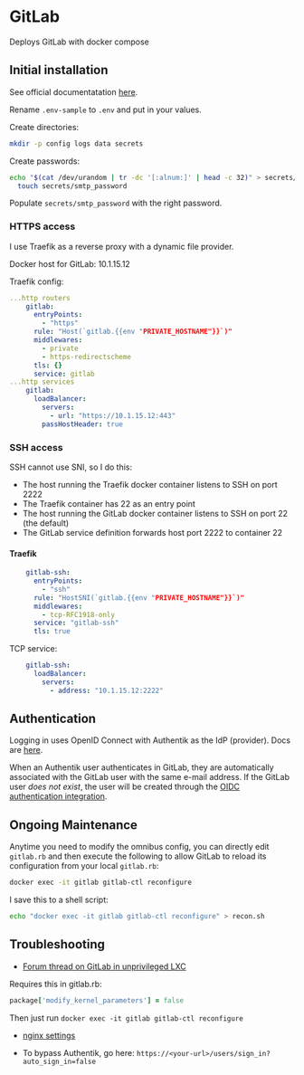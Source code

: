 # GitLab

Deploys GitLab with docker compose

## Initial installation

See official documentatation [here](https://docs.gitlab.com/ee/install/docker/installation.html).

Rename `.env-sample` to `.env` and put in your values.

Create directories:

```sh
mkdir -p config logs data secrets
```

Create passwords:

```sh
echo "$(cat /dev/urandom | tr -dc '[:alnum:]' | head -c 32)" > secrets/initial_root_password &&\
  touch secrets/smtp_password
```

Populate `secrets/smtp_password` with the right password.

### HTTPS access

I use Traefik as a reverse proxy with a dynamic file provider.

Docker host for GitLab: 10.1.15.12

Traefik config:

```yml
...http routers
    gitlab:
      entryPoints:
        - "https"
      rule: "Host(`gitlab.{{env "PRIVATE_HOSTNAME"}}`)"
      middlewares:
        - private
        - https-redirectscheme
      tls: {}
      service: gitlab  
...http services
    gitlab:
      loadBalancer:
        servers:
          - url: "https://10.1.15.12:443"
        passHostHeader: true
```

### SSH access

SSH cannot use SNI, so I do this:

- The host running the Traefik docker container listens to SSH on port 2222
- The Traefik container has 22 as an entry point
- The host running the GitLab docker container listens to SSH on port 22 (the default)
- The GitLab service definition forwards host port 2222 to container 22

#### Traefik

```yml
    gitlab-ssh:
      entryPoints:
        - "ssh"
      rule: "HostSNI(`gitlab.{{env "PRIVATE_HOSTNAME"}}`)"
      middlewares:
        - tcp-RFC1918-only
      service: "gitlab-ssh"
      tls: true
```

TCP service:

```yml
    gitlab-ssh:
      loadBalancer:
        servers:
          - address: "10.1.15.12:2222"
```

## Authentication

Logging in uses OpenID Connect with Authentik as the IdP (provider). Docs are [here](https://docs.gitlab.com/administration/auth/oidc/).

When an Authentik user authenticates in GitLab, they are automatically associated with the GitLab user with the same e-mail address. If the GitLab user *does not exist*, the user will be created through the [OIDC authentication integration](https://docs.gitlab.com/user/profile/account/create_accounts/#create-users-through-authentication-integrations).


## Ongoing Maintenance

Anytime you need to modify the omnibus config, you can directly edit `gitlab.rb` and then execute the following to allow GitLab to reload its configuration from your local `gitlab.rb`:

```sh
docker exec -it gitlab gitlab-ctl reconfigure
```

I save this to a shell script:

```sh
echo "docker exec -it gitlab gitlab-ctl reconfigure" > recon.sh
```

## Troubleshooting

- [Forum thread on GitLab in unprivileged LXC](https://forum.proxmox.com/threads/installing-official-gitlab-linux-package-on-unprivileged-container.128810/)

Requires this in gitlab.rb:

```rb
package['modify_kernel_parameters'] = false
```

Then just run `docker exec -it gitlab gitlab-ctl reconfigure`

- [nginx settings](https://docs.gitlab.com/omnibus/settings/nginx/)

- To bypass Authentik, go here: `https://<your-url>/users/sign_in?auto_sign_in=false`
